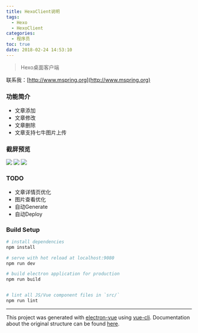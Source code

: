 ```yaml
---
title: HexoClient说明
tags:
  - Hexo
  - HexoClient
categories:
  - 程序员
toc: true
date: 2018-02-24 14:53:10
---
```


> Hexo桌面客户端

联系我：[http://www.mspring.org](http://www.mspring.org)

### 功能简介
- 文章添加
- 文章修改
- 文章删除
- 文章支持七牛图片上传

### 截屏预览
![](http://qiniu.mnclub.club/66e3d556553c271fa6bbdd8ee6c02fe7!detail)
![](http://qiniu.mnclub.club/f2226b4d4256554c4b253af9f8b2e260!detail)
![](http://qiniu.mnclub.club/d24d7e4cbced83fa8d34268282dc8fb3!detail)

### TODO
- 文章详情页优化
- 图片查看优化
- 自动Generate
- 自动Deploy

### Build Setup

``` bash
# install dependencies
npm install

# serve with hot reload at localhost:9080
npm run dev

# build electron application for production
npm run build


# lint all JS/Vue component files in `src/`
npm run lint

```

---

This project was generated with [electron-vue](https://github.com/SimulatedGREG/electron-vue) using [vue-cli](https://github.com/vuejs/vue-cli). Documentation about the original structure can be found [here](https://simulatedgreg.gitbooks.io/electron-vue/content/index.html).